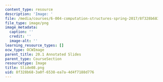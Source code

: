 ```yaml
---
content_type: resource
description: 'Image: '
file: /media/courses/6-004-computation-structures-spring-2017/8f328b683a0f6538ea7a4d4f7188d776_Slide08.png
file_type: image/png
image_metadata:
  caption: ''
  credit: ''
  image-alt: ''
learning_resource_types: []
ocw_type: OCWImage
parent_title: 20.1 Annotated Slides
parent_type: CourseSection
resourcetype: Image
title: Slide08.png
uid: 8f328b68-3a0f-6538-ea7a-4d4f7188d776
---
```

